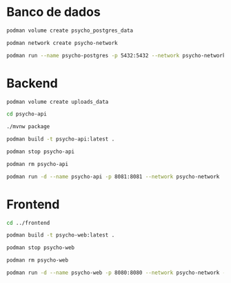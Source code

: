 # Banco de dados

```bash
podman volume create psycho_postgres_data
```
```bash
podman network create psycho-network
```
```bash
podman run --name psycho-postgres -p 5432:5432 --network psycho-network -e POSTGRES_DB=psycho_manager -e POSTGRES_USER=psycho_manager -e POSTGRES_PASSWORD=psycho_manager  --volume psycho_postgres_data:/var/lib/postgresql  -d postgres:18.0
```

# Backend
```bash
podman volume create uploads_data
```
```bash
cd psycho-api
```
```bash
./mvnw package
```
```bash
podman build -t psycho-api:latest .
```
```bash
podman stop psycho-api
```
```bash
podman rm psycho-api
```
```bash
podman run -d --name psycho-api -p 8081:8081 --network psycho-network  --volume uploads_data:/app/uploads --restart unless-stopped psycho-api:latest
```

# Frontend 
```bash
cd ../frontend
```
```bash
podman build -t psycho-web:latest .
```
```bash
podman stop psycho-web
```
```bash
podman rm psycho-web
```
```bash
podman run -d --name psycho-web -p 8080:8080 --network psycho-network --restart unless-stopped localhost/psycho-web:latest
```


